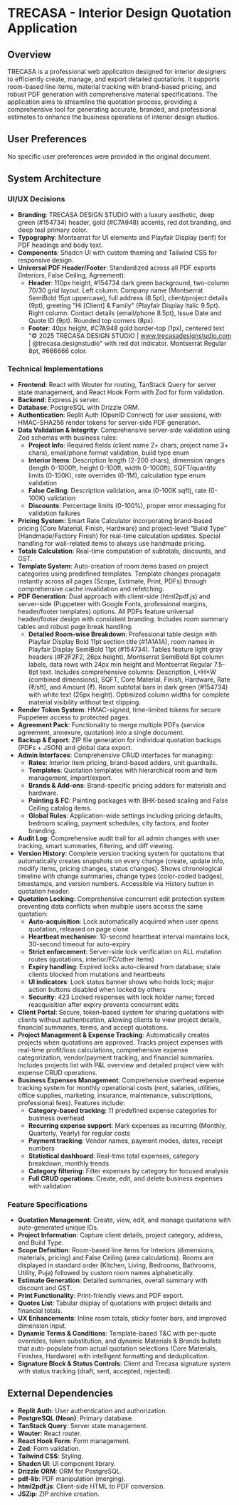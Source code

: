 # TRECASA - Interior Design Quotation Application

## Overview

TRECASA is a professional web application designed for interior designers to efficiently create, manage, and export detailed quotations. It supports room-based line items, material tracking with brand-based pricing, and robust PDF generation with comprehensive material specifications. The application aims to streamline the quotation process, providing a comprehensive tool for generating accurate, branded, and professional estimates to enhance the business operations of interior design studios.

## User Preferences

No specific user preferences were provided in the original document.

## System Architecture

### UI/UX Decisions

- **Branding**: TRECASA DESIGN STUDIO with a luxury aesthetic, deep green (#154734) header, gold (#C7A948) accents, red dot branding, and deep teal primary color.
- **Typography**: Montserrat for UI elements and Playfair Display (serif) for PDF headings and body text.
- **Components**: Shadcn UI with custom theming and Tailwind CSS for responsive design.
- **Universal PDF Header/Footer**: Standardized across all PDF exports (Interiors, False Ceiling, Agreement):
  - **Header**: 110px height, #154734 dark green background, two-column 70/30 grid layout. Left column: Company name (Montserrat SemiBold 15pt uppercase), full address (8.5pt), client/project details (9pt), greeting "Hi [Client] & Family" (Playfair Display Italic 9.5pt). Right column: Contact details (email/phone 8.5pt), Issue Date and Quote ID (9pt). Rounded top corners (8px).
  - **Footer**: 40px height, #C7A948 gold border-top (1px), centered text "© 2025 TRECASA DESIGN STUDIO | www.trecasadesignstudio.com | @trecasa.designstudio" with red dot indicator. Montserrat Regular 8pt, #666666 color.

### Technical Implementations

- **Frontend**: React with Wouter for routing, TanStack Query for server state management, and React Hook Form with Zod for form validation.
- **Backend**: Express.js server.
- **Database**: PostgreSQL with Drizzle ORM.
- **Authentication**: Replit Auth (OpenID Connect) for user sessions, with HMAC-SHA256 render tokens for server-side PDF generation.
- **Data Validation & Integrity**: Comprehensive server-side validation using Zod schemas with business rules:
  - **Project Info**: Required fields (client name 2+ chars, project name 3+ chars), email/phone format validation, build type enum
  - **Interior Items**: Description length (2-200 chars), dimension ranges (length 0-1000ft, height 0-100ft, width 0-1000ft), SQFT/quantity limits (0-100K), rate overrides (0-1M), calculation type enum validation
  - **False Ceiling**: Description validation, area (0-100K sqft), rate (0-100K) validation
  - **Discounts**: Percentage limits (0-100%), proper error messaging for validation failures
- **Pricing System**: Smart Rate Calculator incorporating brand-based pricing (Core Material, Finish, Hardware) and project-level "Build Type" (Handmade/Factory Finish) for real-time calculation updates. Special handling for wall-related items to always use handmade pricing.
- **Totals Calculation**: Real-time computation of subtotals, discounts, and GST.
- **Template System**: Auto-creation of room items based on project categories using predefined templates. Template changes propagate instantly across all pages (Scope, Estimate, Print, PDFs) through comprehensive cache invalidation and refetching.
- **PDF Generation**: Dual approach with client-side (html2pdf.js) and server-side (Puppeteer with Google Fonts, professional margins, header/footer templates) options. All PDFs feature universal header/footer design with consistent branding. Includes room summary tables and robust page break handling.
  - **Detailed Room-wise Breakdown**: Professional table design with Playfair Display Bold 11pt section title (#1A1A1A), room names in Playfair Display SemiBold 11pt (#154734). Tables feature light gray headers (#F2F2F2, 26px height), Montserrat SemiBold 8pt column labels, data rows with 24px min height and Montserrat Regular 7.5-8pt text. Includes comprehensive columns: Description, L×H×W (combined dimensions), SQFT, Core Material, Finish, Hardware, Rate (₹/sft), and Amount (₹). Room subtotal bars in dark green (#154734) with white text (26px height). Optimized column widths for complete material visibility without text clipping.
- **Render Token System**: HMAC-signed, time-limited tokens for secure Puppeteer access to protected pages.
- **Agreement Pack**: Functionality to merge multiple PDFs (service agreement, annexure, quotation) into a single document.
- **Backup & Export**: ZIP file generation for individual quotation backups (PDFs + JSON) and global data export.
- **Admin Interfaces**: Comprehensive CRUD interfaces for managing:
  - **Rates**: Interior item pricing, brand-based adders, unit guardrails.
  - **Templates**: Quotation templates with hierarchical room and item management, import/export.
  - **Brands & Add-ons**: Brand-specific pricing adders for materials and hardware.
  - **Painting & FC**: Painting packages with BHK-based scaling and False Ceiling catalog items.
  - **Global Rules**: Application-wide settings including pricing defaults, bedroom scaling, payment schedules, city factors, and footer branding.
- **Audit Log**: Comprehensive audit trail for all admin changes with user tracking, smart summaries, filtering, and diff viewing.
- **Version History**: Complete version tracking system for quotations that automatically creates snapshots on every change (create, update info, modify items, pricing changes, status changes). Shows chronological timeline with change summaries, change types (color-coded badges), timestamps, and version numbers. Accessible via History button in quotation header.
- **Quotation Locking**: Comprehensive concurrent edit protection system preventing data conflicts when multiple users access the same quotation:
  - **Auto-acquisition**: Lock automatically acquired when user opens quotation, released on page close
  - **Heartbeat mechanism**: 10-second heartbeat interval maintains lock, 30-second timeout for auto-expiry
  - **Strict enforcement**: Server-side lock verification on ALL mutation routes (quotations, interior/FC/other items)
  - **Expiry handling**: Expired locks auto-cleared from database; stale clients blocked from mutations and heartbeats
  - **UI indicators**: Lock status banner shows who holds lock; major action buttons disabled when locked by others
  - **Security**: 423 Locked responses with lock holder name; forced reacquisition after expiry prevents concurrent edits
- **Client Portal**: Secure, token-based system for sharing quotations with clients without authentication, allowing clients to view project details, financial summaries, terms, and accept quotations.
- **Project Management & Expense Tracking**: Automatically creates projects when quotations are approved. Tracks project expenses with real-time profit/loss calculations, comprehensive expense categorization, vendor/payment tracking, and financial summaries. Includes projects list with P&L overview and detailed project view with expense CRUD operations.
- **Business Expenses Management**: Comprehensive overhead expense tracking system for monthly operational costs (rent, salaries, utilities, office supplies, marketing, insurance, maintenance, subscriptions, professional fees). Features include:
  - **Category-based tracking**: 11 predefined expense categories for business overhead
  - **Recurring expense support**: Mark expenses as recurring (Monthly, Quarterly, Yearly) for regular costs
  - **Payment tracking**: Vendor names, payment modes, dates, receipt numbers
  - **Statistical dashboard**: Real-time total expenses, category breakdown, monthly trends
  - **Category filtering**: Filter expenses by category for focused analysis
  - **Full CRUD operations**: Create, edit, and delete business expenses with validation

### Feature Specifications

- **Quotation Management**: Create, view, edit, and manage quotations with auto-generated unique IDs.
- **Project Information**: Capture client details, project category, address, and Build Type.
- **Scope Definition**: Room-based line items for Interiors (dimensions, materials, pricing) and False Ceiling (area calculations). Rooms are displayed in standard order (Kitchen, Living, Bedrooms, Bathrooms, Utility, Puja) followed by custom room names alphabetically.
- **Estimate Generation**: Detailed summaries, overall summary with discount and GST.
- **Print Functionality**: Print-friendly views and PDF export.
- **Quotes List**: Tabular display of quotations with project details and financial totals.
- **UX Enhancements**: Inline room totals, sticky footer bars, and improved dimension input.
- **Dynamic Terms & Conditions**: Template-based T&C with per-quote overrides, token substitution, and dynamic Materials & Brands bullets that auto-populate from actual quotation selections (Core Materials, Finishes, Hardware) with intelligent formatting and deduplication.
- **Signature Block & Status Controls**: Client and Trecasa signature system with status tracking (draft, sent, accepted, rejected).

## External Dependencies

- **Replit Auth**: User authentication and authorization.
- **PostgreSQL (Neon)**: Primary database.
- **TanStack Query**: Server state management.
- **Wouter**: React router.
- **React Hook Form**: Form management.
- **Zod**: Form validation.
- **Tailwind CSS**: Styling.
- **Shadcn UI**: UI component library.
- **Drizzle ORM**: ORM for PostgreSQL.
- **pdf-lib**: PDF manipulation (merging).
- **html2pdf.js**: Client-side HTML to PDF conversion.
- **JSZip**: ZIP archive creation.
